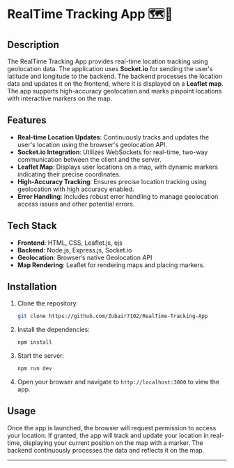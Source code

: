 
# RealTime Tracking App 🗺️📍

## Description
The RealTime Tracking App provides real-time location tracking using geolocation data. The application uses **Socket.io** for sending the user's latitude and longitude to the backend. The backend processes the location data and updates it on the frontend, where it is displayed on a **Leaflet map**. The app supports high-accuracy geolocation and marks pinpoint locations with interactive markers on the map.

## Features
- **Real-time Location Updates**: Continuously tracks and updates the user's location using the browser's geolocation API.
- **Socket.io Integration**: Utilizes WebSockets for real-time, two-way communication between the client and the server.
- **Leaflet Map**: Displays user locations on a map, with dynamic markers indicating their precise coordinates.
- **High-Accuracy Tracking**: Ensures precise location tracking using geolocation with high accuracy enabled.
- **Error Handling**: Includes robust error handling to manage geolocation access issues and other potential errors.

## Tech Stack 
- **Frontend**: HTML, CSS, Leaflet.js, ejs
- **Backend**: Node.js, Express.js, Socket.io
- **Geolocation**: Browser’s native Geolocation API
- **Map Rendering**: Leaflet for rendering maps and placing markers.

## Installation

1. Clone the repository:
   ```bash
   git clone https://github.com/Zubair7102/RealTime-Tracking-App
   ```
2. Install the dependencies:
   ```bash
   npm install
   ```
3. Start the server:
   ```bash
   npm run dev
   ```
4. Open your browser and navigate to `http://localhost:3000` to view the app.

## Usage
Once the app is launched, the browser will request permission to access your location. If granted, the app will track and update your location in real-time, displaying your current position on the map with a marker. The backend continuously processes the data and reflects it on the map.

---
